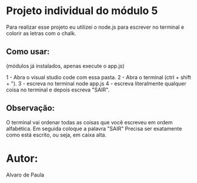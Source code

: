 
# Projeto individual do módulo 5

Para realizar esse projeto eu utilizei o node.js para escrever no terminal e colorir as letras com o chalk. 

## Como usar:

(módulos já instalados, apenas execute o app.js)

1 - Abra o visual studio code com essa pasta.
2 - Abra o terminal (ctrl + shift + ").
3 - escreva no terminal node app.js 
4 - escreva literalmente qualquer coisa no terminal e depois escreva "SAIR".

## Observação:
O terminal vai ordenar todas as coisas que você escreveu em ordem alfabética. Em seguida coloque a palavra "SAIR" Precisa ser exatamente como está escrito, ou seja, em caixa alta. 


# Autor: 
Alvaro de Paula